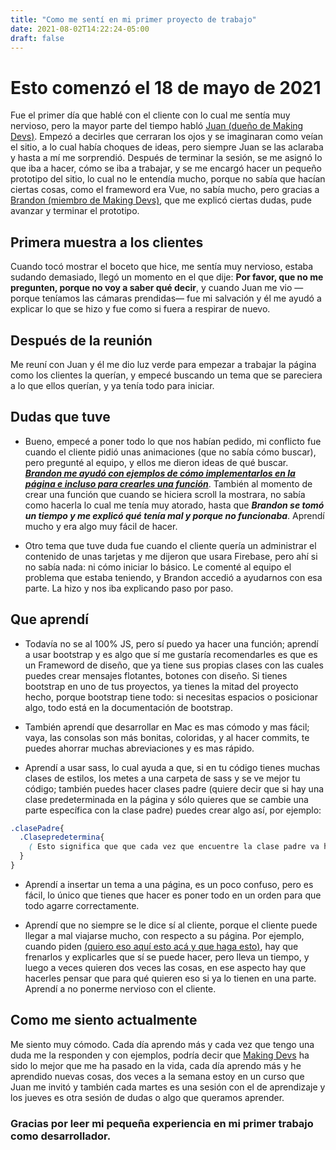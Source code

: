 ```yaml
---
title: "Como me sentí en mi primer proyecto de trabajo"
date: 2021-08-02T14:22:24-05:00
draft: false
---
```


# Esto comenzó el 18 de mayo de 2021

Fue el primer día que hablé con el cliente con lo cual me sentía muy nervioso, pero la mayor parte del tiempo habló [Juan (dueño de Making Devs)](https://www.makingdevs.com/). Empezó a decirles que cerraran los ojos y se imaginaran como veían el sitio, a lo cual había choques de ideas, pero siempre Juan se las aclaraba y hasta a mí me sorprendió. Después de terminar la sesión, se me asignó lo que iba a hacer, cómo se iba a trabajar, y se me encargó hacer un pequeño prototipo del sitio, lo cual no le entendía mucho, porque no sabía que hacían ciertas cosas, como el frameword era Vue, no sabía mucho, pero gracias a [Brandon (miembro de Making Devs)](http://brandonvergara.me/), que me explicó ciertas dudas, pude avanzar y terminar el prototipo.

## Primera muestra a los clientes
Cuando tocó mostrar el boceto que hice, me sentía muy nervioso, estaba sudando demasiado, llegó un momento en el que dije: **Por favor, que no me pregunten, porque no voy a saber qué decir**, y cuando Juan me vio —porque teníamos las cámaras prendidas— fue mi salvación y él me ayudó a explicar lo que se hizo y fue como si fuera a respirar de nuevo.

## Después de la reunión

Me reuní con Juan y él me dio luz verde para empezar a trabajar la página como los clientes la querían, y empecé buscando un tema que se pareciera a lo que ellos querían, y ya tenía todo para iniciar.

## Dudas que tuve 

+ Bueno, empecé a poner todo lo que nos habían pedido, mi conflicto fue cuando el cliente pidió unas animaciones (que no sabía cómo buscar), pero pregunté al equipo, y ellos me dieron ideas de qué buscar. [***Brandon me ayudó con ejemplos de cómo implementarlos en la página e incluso para crearles una función***](http://brandonvergara.me/).
También al momento de crear una función que cuando se hiciera scroll la mostrara, no sabía como hacerla lo cual me tenía muy atorado, hasta que ***Brandon se tomó un tiempo y me explicó qué tenía mal y porque no funcionaba***. Aprendí mucho y era algo muy fácil de hacer.

+ Otro tema que tuve duda fue cuando el cliente quería un administrar el contenido de unas tarjetas y me dijeron que usara Firebase, pero ahí si no sabía nada: ni cómo iniciar lo básico. Le comenté al equipo el problema que estaba teniendo, y Brandon accedió a ayudarnos con esa parte. La hizo y nos iba explicando paso por paso.

## Que aprendí

+ Todavía no se al 100% JS, pero sí puedo ya hacer una función; aprendí a usar bootstrap y es algo que sí me gustaría recomendarles es que es un Frameword de diseño, que ya tiene sus propias clases con las cuales puedes crear mensajes flotantes, botones con diseño. Si tienes bootstrap en uno de tus proyectos, ya tienes la mitad del proyecto hecho, porque bootstrap tiene todo: si necesitas espacios o posicionar algo, todo está en la documentación de bootstrap.

+ También aprendí que desarrollar en Mac es mas cómodo y mas fácil; vaya, las consolas son más bonitas, coloridas, y al hacer commits, te puedes ahorrar muchas abreviaciones y es mas rápido.

+ Aprendí a usar sass, lo cual ayuda a que, si en tu código tienes muchas clases de estilos, los metes a una carpeta de sass y se ve mejor tu código; también puedes hacer clases padre (quiere decir que si hay una clase predeterminada en la página y sólo quieres que se cambie una parte específica con la clase padre) puedes crear algo así, por ejemplo: 

```scss
.clasePadre{
  .Clasepredetermina{ 
    ( Esto significa que que cada vez que encuentre la clase padre va hacer cambio en la clase predeterminada).
  }
}
```

+ Aprendí a insertar un tema a una página, es un poco confuso, pero es fácil, lo único que tienes que hacer es poner todo en un orden para que todo agarre correctamente. 

+ Aprendí que no siempre se le dice sí al cliente, porque el cliente puede llegar a mal viajarse mucho, con respecto a su página. Por ejemplo, cuando piden [(quiero eso aquí esto acá y que haga esto)](), hay que frenarlos y explicarles que sí se puede hacer, pero lleva un tiempo, y luego a veces quieren dos veces las cosas, en ese aspecto hay que hacerles pensar que para qué quieren eso si ya lo tienen en una parte. Aprendí a no ponerme nervioso con el cliente.

## Como me siento actualmente 

Me siento muy cómodo. Cada día aprendo más y cada vez que tengo una duda me la responden y con ejemplos, podría decir que [Making Devs](https://www.makingdevs.com/) ha sido lo mejor que me ha pasado en la vida, cada día aprendo más y he aprendido nuevas cosas, dos veces a la semana estoy en un curso que Juan me invitó y también cada martes es una sesión con el de aprendizaje y los jueves es otra sesión de dudas o algo que queramos aprender.

### Gracias por leer mi pequeña experiencia en mi primer trabajo como desarrollador.